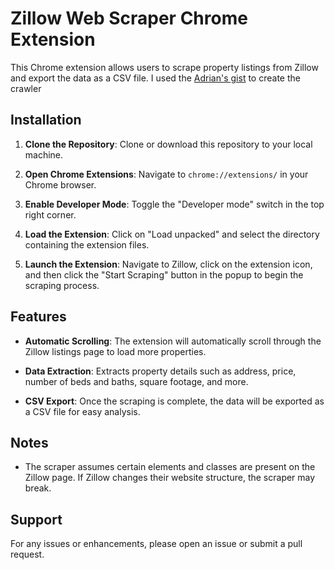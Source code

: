 
# Zillow Web Scraper Chrome Extension

This Chrome extension allows users to scrape property listings from Zillow and export the data as a CSV file.
I used the [Adrian's gist](https://gist.github.com/adrianhorning08/6305b872e172c4cc74edcac57370c1f5) to create the crawler

## Installation

1. **Clone the Repository**: Clone or download this repository to your local machine.

2. **Open Chrome Extensions**: Navigate to `chrome://extensions/` in your Chrome browser.

3. **Enable Developer Mode**: Toggle the "Developer mode" switch in the top right corner.

4. **Load the Extension**: Click on "Load unpacked" and select the directory containing the extension files.

5. **Launch the Extension**: Navigate to Zillow, click on the extension icon, and then click the "Start Scraping" button in the popup to begin the scraping process.

## Features

- **Automatic Scrolling**: The extension will automatically scroll through the Zillow listings page to load more properties.
  
- **Data Extraction**: Extracts property details such as address, price, number of beds and baths, square footage, and more.
  
- **CSV Export**: Once the scraping is complete, the data will be exported as a CSV file for easy analysis.

## Notes
  
- The scraper assumes certain elements and classes are present on the Zillow page. If Zillow changes their website structure, the scraper may break.

## Support

For any issues or enhancements, please open an issue or submit a pull request.
